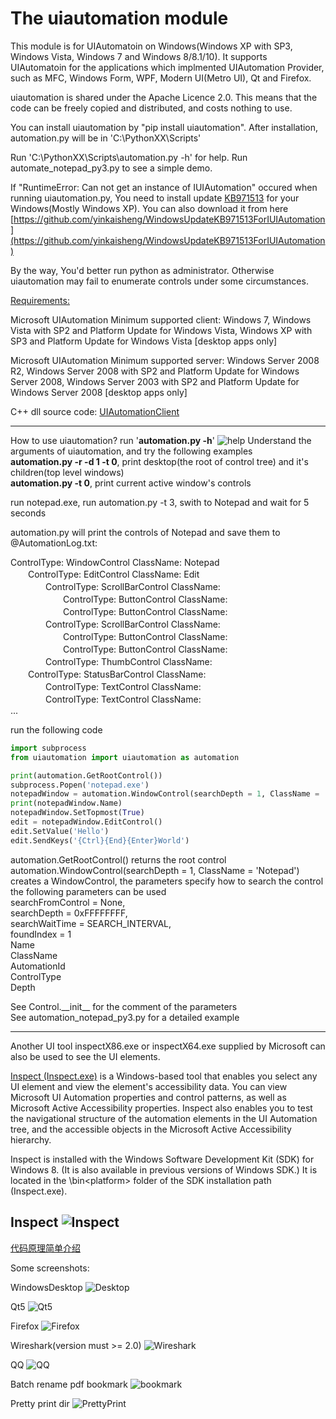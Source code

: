 # The uiautomation module

This module is for UIAutomatoin on Windows(Windows XP with SP3, Windows Vista, Windows 7 and Windows 8/8.1/10).
It supports UIAutomatoin for the applications which implmented UIAutomation Provider, such as MFC, Windows Form, WPF, Modern UI(Metro UI), Qt and Firefox.

uiautomation is shared under the Apache Licence 2.0.
This means that the code can be freely copied and distributed, and costs nothing to use.

You can install uiautomation by "pip install uiautomation". After installation, automation.py will be in 'C:\PythonXX\Scripts\'

Run 'C:\PythonXX\Scripts\automation.py -h' for help.
Run automate_notepad_py3.py to see a simple demo.

If "RuntimeError: Can not get an instance of IUIAutomation" occured when running uiautomation.py,
You need to install update [KB971513](https://support.microsoft.com/en-us/kb/971513) for your Windows(Mostly Windows XP).
You can also download it from here [https://github.com/yinkaisheng/WindowsUpdateKB971513ForIUIAutomation](https://github.com/yinkaisheng/WindowsUpdateKB971513ForIUIAutomation)

By the way, You'd better run python as administrator. Otherwise uiautomation may fail to enumerate controls under some circumstances.

[Requirements:](https://msdn.microsoft.com/zh-cn/library/ee671406(v=vs.85).aspx)

Microsoft UIAutomation Minimum supported client:
Windows 7, Windows Vista with SP2 and Platform Update for Windows Vista, Windows XP with SP3 and Platform Update for Windows Vista [desktop apps only]

Microsoft UIAutomation Minimum supported server:
Windows Server 2008 R2, Windows Server 2008 with SP2 and Platform Update for Windows Server 2008, Windows Server 2003 with SP2 and Platform Update for Windows Server 2008 [desktop apps only]

C++ dll source code: [UIAutomationClient](https://github.com/yinkaisheng/UIAutomationClient)

--------------------------------------------------------------------------------
How to use uiautomation?
run '**automation.py -h**'
![help](images/uiautomation-h.png)
Understand the arguments of uiautomation, and try the following examples  
**automation.py -r -d 1 -t 0**, print desktop(the root of control tree) and it's children(top level windows)  
**automation.py -t 0**, print current active window's controls  
  
run notepad.exe, run automation.py -t 3, swith to Notepad and wait for 5 seconds  
  
automation.py will print the controls of Notepad and save them to @AutomationLog.txt:  
  
ControlType: WindowControl    ClassName: Notepad  
　　ControlType: EditControl    ClassName: Edit  
　　　　ControlType: ScrollBarControl    ClassName:  
　　　　　　ControlType: ButtonControl    ClassName:  
　　　　　　ControlType: ButtonControl    ClassName:  
　　　　ControlType: ScrollBarControl    ClassName:  
　　　　　　ControlType: ButtonControl    ClassName:  
　　　　　　ControlType: ButtonControl    ClassName:  
　　　　ControlType: ThumbControl    ClassName:  
　　ControlType: StatusBarControl    ClassName:  
　　　　ControlType: TextControl    ClassName:  
　　　　ControlType: TextControl    ClassName:  
...  

run the following code
```python
import subprocess
from uiautomation import uiautomation as automation

print(automation.GetRootControl())
subprocess.Popen('notepad.exe')
notepadWindow = automation.WindowControl(searchDepth = 1, ClassName = 'Notepad')
print(notepadWindow.Name)
notepadWindow.SetTopmost(True)
edit = notepadWindow.EditControl()
edit.SetValue('Hello')
edit.SendKeys('{Ctrl}{End}{Enter}World')

```
automation.GetRootControl() returns the root control  
automation.WindowControl(searchDepth = 1, ClassName = 'Notepad') creates a WindowControl, the parameters specify how to search the control  
the following parameters can be used  
searchFromControl = None,   
searchDepth = 0xFFFFFFFF,   
searchWaitTime = SEARCH_INTERVAL,   
foundIndex = 1  
Name  
ClassName  
AutomationId  
ControlType  
Depth  

See Control.\_\_init\_\_ for the comment of the parameters  
See automation_notepad_py3.py for a detailed example  

--------------------------------------------------------------------------------
Another UI tool inspectX86.exe or inspectX64.exe supplied by Microsoft can also be used to see the UI elements.

[Inspect (Inspect.exe)](https://msdn.microsoft.com/en-us/library/windows/desktop/dd318521%28v=vs.85%29.aspx) is a Windows-based tool that enables you select any UI element and view the element's accessibility data. You can view Microsoft UI Automation properties and control patterns, as well as Microsoft Active Accessibility properties. Inspect also enables you to test the navigational structure of the automation elements in the UI Automation tree, and the accessible objects in the Microsoft Active Accessibility hierarchy.

Inspect is installed with the Windows Software Development Kit (SDK) for Windows 8. (It is also available in previous versions of Windows SDK.) It is located in the \bin\<platform> folder of the SDK installation path (Inspect.exe).

Inspect
![Inspect](https://i-msdn.sec.s-msft.com/dynimg/IC510569.png)
--------------------------------------------------------------------------------

[代码原理简单介绍](http://www.cnblogs.com/Yinkaisheng/p/3444132.html)

Some screenshots:

WindowsDesktop
![Desktop](images/automation_desktop.png)

Qt5
![Qt5](images/automation_Qt.png)

Firefox
![Firefox](images/automation_firefox.png)

Wireshark(version must >= 2.0)
![Wireshark](images/wireshark_rtp_analyzer.png)

QQ
![QQ](images/automation_qq.png)

Batch rename pdf bookmark
![bookmark](images/rename_pdf_bookmark.gif)

Pretty print dir
![PrettyPrint](images/pretty_print_dir.png)
